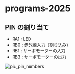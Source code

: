 # programs-2025

## PIN の割り当て
- RA1 : LED
- RB0 : 赤外線入力（割り込み）
- RB1 : サーボモーターの入力
- RB3 : サーボモーターの出力

![pic_pin_numbers](https://github.com/user-attachments/assets/5d57365b-f9f2-4b84-a49a-10cc6645f2ce)

